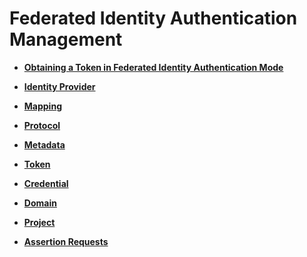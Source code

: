# Federated Identity Authentication Management<a name="en-us_topic_0057845573"></a>

-   **[Obtaining a Token in Federated Identity Authentication Mode](obtaining-a-token-in-federated-identity-authentication-mode.md)**  

-   **[Identity Provider](identity-provider.md)**  

-   **[Mapping](mapping.md)**  

-   **[Protocol](protocol.md)**  

-   **[Metadata](metadata.md)**  

-   **[Token](token.md)**  

-   **[Credential](credential.md)**  

-   **[Domain](domain.md)**  

-   **[Project](project.md)**  

-   **[Assertion Requests](assertion-requests.md)**  


